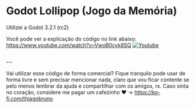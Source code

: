 # Godot Lollipop (Jogo da Memória)

Utilizei a Godot 3.2.1 (rc2)

Você pode ver a explicação do código no link abaixo:
https://www.youtube.com/watch?v=VwoB0cyk8SQ
[![Youtube](https://img.youtube.com/vi/VwoB0cyk8SQ/0.jpg)](https://www.youtube.com/watch?v=VwoB0cyk8SQ)

### ...
Vai utilizar esse código de forma comercial? Fique tranquilo pode usar de forma livre e sem precisar mencionar nada, claro que vou ficar contente se pelo menos lembrar da ajuda e compartilhar com os amigos, rs. Caso sinta no coração, considere me pagar um cafezinho :heart: -> https://ko-fi.com/thiagobruno